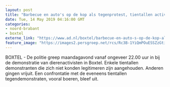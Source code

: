 ```yaml
---
layout: post
title: "Barbecue en auto's op de kop als tegenprotest, tientallen activisten opgepakt: zo eindigde de demonstratie in Boxtel"
date: Tue, 14 May 2019 04:16:00 GMT
categories: 
- noord-brabant 
- boxtel 
externe_link: "https://www.ad.nl/boxtel/barbecue-en-auto-s-op-de-kop-als-tegenprotest-tientallen-activisten-opgepakt-zo-eindigde-de-demonstratie-in-boxtel~a541e646/"
feature_image: "https://images2.persgroep.net/rcs/Rc3B-1YiQmPOuESSZzGtizDp00U/diocontent/148293208/_fitwidth/400/?appId=21791a8992982cd8da851550a453bd7f&quality=0.7"
---
```


BOXTEL - De politie greep maandagavond vanaf ongeveer 22.00 uur in bij de demonstratie van dierenactivisten in Boxtel. Enkele tientallen demonstranten die zich niet konden legitimeren zijn aangehouden. Anderen gingen vrijuit. Een confrontatie met de eveneens tientallen tegendemonstraten, vooral boeren, bleef uit.
